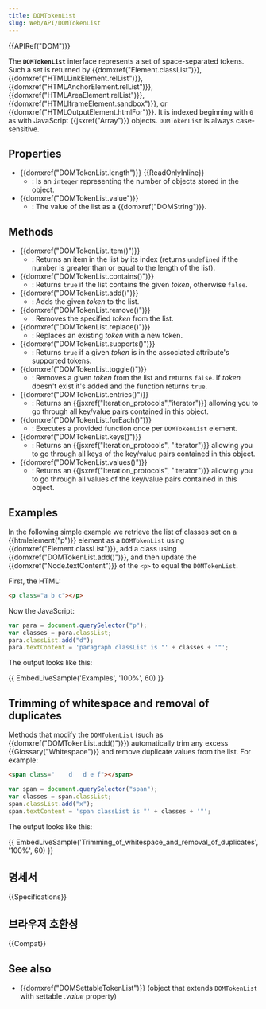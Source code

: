 ```yaml
---
title: DOMTokenList
slug: Web/API/DOMTokenList
---
```


{{APIRef("DOM")}}

The **`DOMTokenList`** interface represents a set of space-separated tokens. Such a set is returned by {{domxref("Element.classList")}}, {{domxref("HTMLLinkElement.relList")}}, {{domxref("HTMLAnchorElement.relList")}}, {{domxref("HTMLAreaElement.relList")}}, {{domxref("HTMLIframeElement.sandbox")}}, or {{domxref("HTMLOutputElement.htmlFor")}}. It is indexed beginning with `0` as with JavaScript {{jsxref("Array")}} objects. `DOMTokenList` is always case-sensitive.

## Properties

- {{domxref("DOMTokenList.length")}} {{ReadOnlyInline}}
  - : Is an `integer` representing the number of objects stored in the object.
- {{domxref("DOMTokenList.value")}}
  - : The value of the list as a {{domxref("DOMString")}}.

## Methods

- {{domxref("DOMTokenList.item()")}}
  - : Returns an item in the list by its index (returns `undefined` if the number is greater than or equal to the length of the list).
- {{domxref("DOMTokenList.contains()")}}
  - : Returns `true` if the list contains the given _token_, otherwise `false`.
- {{domxref("DOMTokenList.add()")}}
  - : Adds the given _token_ to the list.
- {{domxref("DOMTokenList.remove()")}}
  - : Removes the specified _token_ from the list.
- {{domxref("DOMTokenList.replace()")}}
  - : Replaces an existing _token_ with a new token.
- {{domxref("DOMTokenList.supports()")}}
  - : Returns `true` if a given _token_ is in the associated attribute's supported tokens.
- {{domxref("DOMTokenList.toggle()")}}
  - : Removes a given _token_ from the list and returns `false`. If _token_ doesn't exist it's added and the function returns `true`.
- {{domxref("DOMTokenList.entries()")}}
  - : Returns an {{jsxref("Iteration_protocols","iterator")}} allowing you to go through all key/value pairs contained in this object.
- {{domxref("DOMTokenList.forEach()")}}
  - : Executes a provided function once per `DOMTokenList` element.
- {{domxref("DOMTokenList.keys()")}}
  - : Returns an {{jsxref("Iteration_protocols", "iterator")}} allowing you to go through all keys of the key/value pairs contained in this object.
- {{domxref("DOMTokenList.values()")}}
  - : Returns an {{jsxref("Iteration_protocols", "iterator")}} allowing you to go through all values of the key/value pairs contained in this object.

## Examples

In the following simple example we retrieve the list of classes set on a {{htmlelement("p")}} element as a `DOMTokenList` using {{domxref("Element.classList")}}, add a class using {{domxref("DOMTokenList.add()")}}, and then update the {{domxref("Node.textContent")}} of the `<p>` to equal the `DOMTokenList`.

First, the HTML:

```html
<p class="a b c"></p>
```

Now the JavaScript:

```js
var para = document.querySelector("p");
var classes = para.classList;
para.classList.add("d");
para.textContent = 'paragraph classList is "' + classes + '"';
```

The output looks like this:

{{ EmbedLiveSample('Examples', '100%', 60) }}

## Trimming of whitespace and removal of duplicates

Methods that modify the `DOMTokenList` (such as {{domxref("DOMTokenList.add()")}}) automatically trim any excess {{Glossary("Whitespace")}} and remove duplicate values from the list. For example:

```html
<span class="    d   d e f"></span>
```

```js
var span = document.querySelector("span");
var classes = span.classList;
span.classList.add("x");
span.textContent = 'span classList is "' + classes + '"';
```

The output looks like this:

{{ EmbedLiveSample('Trimming_of_whitespace_and_removal_of_duplicates', '100%', 60) }}

## 명세서

{{Specifications}}

## 브라우저 호환성

{{Compat}}

## See also

- {{domxref("DOMSettableTokenList")}} (object that extends `DOMTokenList` with settable _.value_ property)
